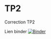 # TP2
Correction TP2

Lien binder
[![Binder](https://mybinder.org/badge_logo.svg)](https://mybinder.org/v2/gh/boukattaya-kais/TP2/HEAD)
